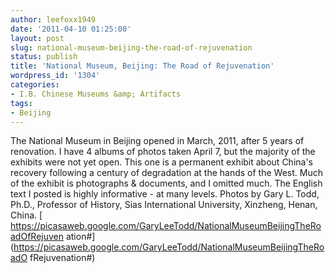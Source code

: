 ```yaml
---
author: leefoxx1949
date: '2011-04-10 01:25:00'
layout: post
slug: national-museum-beijing-the-road-of-rejuvenation
status: publish
title: 'National Museum, Beijing: The Road of Rejuvenation'
wordpress_id: '1304'
categories:
- I.B. Chinese Museums &amp; Artifacts
tags:
- Beijing
---
```


The National Museum in Beijing opened in March, 2011, after 5 years of
renovation. I have 4 albums of photos taken April 7, but the majority of the
exhibits were not yet open. This one is a permanent exhibit about China's
recovery following a century of degradation at the hands of the West. Much of
the exhibit is photographs & documents, and I omitted much. The English text I
posted is highly informative - at many levels. Photos by Gary L. Todd, Ph.D.,
Professor of History, Sias International University, Xinzheng, Henan, China. [
https://picasaweb.google.com/GaryLeeTodd/NationalMuseumBeijingTheRoadOfRejuven
ation#](https://picasaweb.google.com/GaryLeeTodd/NationalMuseumBeijingTheRoadO
fRejuvenation#)

